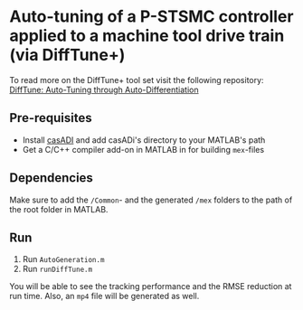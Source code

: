 # Auto-tuning of a P-STSMC controller applied to a machine tool drive train (via DiffTune+)

To read more on the DiffTune+ tool set visit the following repository:
[DiffTune: Auto-Tuning through Auto-Differentiation](https://github.com/Sheng-Cheng/DiffTuneOpenSource/tree/main)

## Pre-requisites
* Install [casADI](https://web.casadi.org/get/) and add casADi's directory to your MATLAB's path
* Get a C/C++ compiler add-on in MATLAB in for building `mex`-files

## Dependencies
Make sure to add the `/Common`- and the generated `/mex` folders to the path of the root folder in MATLAB.

## Run

1. Run `AutoGeneration.m`
2. Run `runDiffTune.m`

You will be able to see the tracking performance and the RMSE reduction at run time. Also, an `mp4` file will be generated as well.
